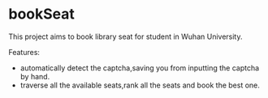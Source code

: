 # bookSeat

This project aims to book library seat for student in Wuhan University.

Features:  
* automatically detect the captcha,saving you from inputting the captcha by hand.  
* traverse all the available seats,rank all the seats and book the best one.

